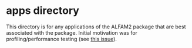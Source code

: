 # apps directory
This directory is for any applications of the ALFAM2 package that are best associated with the package.
Initial motivation was for profiling/performance testing (see [this issue](https://github.com/sashahafner/ALFAM2/issues/41)).
